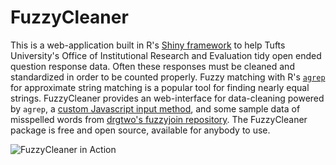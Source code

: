 # FuzzyCleaner

This is a web-application built in R's [Shiny framework](https://shiny.rstudio.com/) to help Tufts University's Office of Institutional Research and Evaluation tidy open ended question response data. Often these responses must be cleaned and standardized in order to be counted properly. Fuzzy matching with R's [`agrep`](https://stat.ethz.ch/R-manual/R-devel/library/base/html/agrep.html) for approximate string matching is a popular tool for finding nearly equal strings. FuzzyCleaner provides an web-interface for data-cleaning powered by `agrep`, a [custom Javascript input method](https://github.com/rstudio/shiny-examples/tree/master/036-custom-input-control), and some sample data of misspelled words from [drgtwo's fuzzyjoin repository](https://github.com/dgrtwo/fuzzyjoin/). The FuzzyCleaner package is free and open source, available for anybody to use. 

![FuzzyCleaner in Action](https://i.imgur.com/sJPJAMJ.gif)
